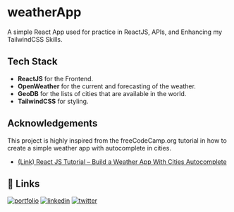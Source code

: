 
# weatherApp

A simple React App used for practice in ReactJS, APIs, and Enhancing my TailwindCSS Skills.



## Tech Stack

- **ReactJS** for the Frontend.
- **OpenWeather** for the current and forecasting of the weather.
- **GeoDB** for the lists of cities that are available in the world.
- **TailwindCSS** for styling.




## Acknowledgements

This project is highly inspired from the freeCodeCamp.org tutorial in how to create a simple weather app with autocomplete in cities.

 - [(Link) React JS Tutorial – Build a Weather App With Cities Autocomplete](https://www.youtube.com/watch?v=Reny0cTTv24&list=PL7IhCSznkbuySabfJGlXfVeWWFhB9-c-s&index=1)



## 🔗 Links
[![portfolio](https://img.shields.io/badge/my_portfolio-000?style=for-the-badge&logo=ko-fi&logoColor=white)](https://bear-web-portfolio.vercel.app/)
[![linkedin](https://img.shields.io/badge/linkedin-0A66C2?style=for-the-badge&logo=linkedin&logoColor=white)](https://www.linkedin.com/in/janber-christian-calamba-4b3b3927b/)
[![twitter](https://img.shields.io/badge/twitter-1DA1F2?style=for-the-badge&logo=twitter&logoColor=white)](https://twitter.com/mnyessss)

